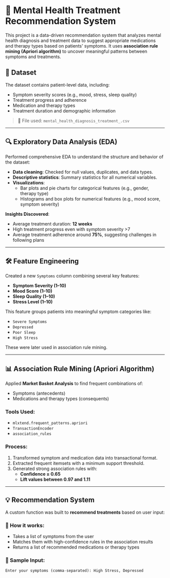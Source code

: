 # 🧠 Mental Health Treatment Recommendation System

This project is a data-driven recommendation system that analyzes mental health diagnosis and treatment data to suggest appropriate medications and therapy types based on patients' symptoms. It uses **association rule mining (Apriori algorithm)** to uncover meaningful patterns between symptoms and treatments.

## 📁 Dataset

The dataset contains patient-level data, including:
- Symptom severity scores (e.g., mood, stress, sleep quality)
- Treatment progress and adherence
- Medication and therapy types
- Treatment duration and demographic information

> 📌 File used: `mental_health_diagnosis_treatment_.csv`

---

## 🔍 Exploratory Data Analysis (EDA)

Performed comprehensive EDA to understand the structure and behavior of the dataset:

- **Data cleaning**: Checked for null values, duplicates, and data types.
- **Descriptive statistics**: Summary statistics for all numerical variables.
- **Visualizations**:
  - Bar plots and pie charts for categorical features (e.g., gender, therapy type)
  - Histograms and box plots for numerical features (e.g., mood score, symptom severity)

**Insights Discovered**:
- Average treatment duration: **12 weeks**
- High treatment progress even with symptom severity >7
- Average treatment adherence around **75%**, suggesting challenges in following plans

---

## 🛠 Feature Engineering

Created a new `Symptoms` column combining several key features:
- **Symptom Severity (1–10)**
- **Mood Score (1–10)**
- **Sleep Quality (1–10)**
- **Stress Level (1–10)**

This feature groups patients into meaningful symptom categories like:
- `Severe Symptoms`
- `Depressed`
- `Poor Sleep`
- `High Stress`

These were later used in association rule mining.

---

## 📊 Association Rule Mining (Apriori Algorithm)

Applied **Market Basket Analysis** to find frequent combinations of:
- Symptoms (antecedents)
- Medications and therapy types (consequents)

### Tools Used:
- `mlxtend.frequent_patterns.apriori`
- `TransactionEncoder`
- `association_rules`

### Process:
1. Transformed symptom and medication data into transactional format.
2. Extracted frequent itemsets with a minimum support threshold.
3. Generated strong association rules with:
   - **Confidence ≥ 0.65**
   - **Lift values between 0.97 and 1.11**

---

## 💡 Recommendation System

A custom function was built to **recommend treatments** based on user input:

### 🔄 How it works:
- Takes a list of symptoms from the user
- Matches them with high-confidence rules in the association results
- Returns a list of recommended medications or therapy types

### 🧪 Sample Input:
```python
Enter your symptoms (comma-separated): High Stress, Depressed
